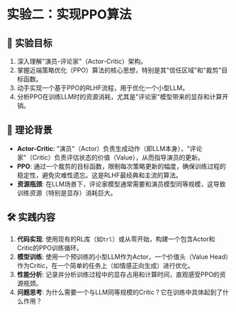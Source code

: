 # 实验二：实现PPO算法

## 🎯 实验目标
1. 深入理解"演员-评论家"（Actor-Critic）架构。
2. 掌握近端策略优化（PPO）算法的核心思想，特别是其"信任区域"和"裁剪"目标函数。
3. 动手实现一个基于PPO的RLHF流程，用于优化一个小型LLM。
4. 分析PPO在训练LLM时的资源消耗，尤其是"评论家"模型带来的显存和计算开销。

## 📖 理论背景
- **Actor-Critic**: "演员"（Actor）负责生成动作（即LLM本身），"评论家"（Critic）负责评估状态的价值（Value），从而指导演员的更新。
- **PPO**: 通过一个裁剪的目标函数，限制每次策略更新的幅度，确保训练过程的稳定性，避免灾难性遗忘。这是RLHF最经典和主流的算法。
- **资源瓶颈**: 在LLM场景下，评论家模型通常需要和演员模型同等规模，这导致训练资源（特别是显存）消耗巨大。

## 🛠️ 实践内容
1. **代码实现**: 使用现有的RL库（如`trl`）或从零开始，构建一个包含Actor和Critic的PPO训练循环。
2. **模型训练**: 使用一个预训练的小型LLM作为Actor，一个价值头（Value Head）作为Critic，在一个简单的任务上（如情感正向生成）进行优化。
3. **性能分析**: 记录并分析训练过程中的显存占用和计算时间，直观感受PPO的资源瓶颈。
4. **问题思考**: 为什么需要一个与LLM同等规模的Critic？它在训练中具体起到了什么作用？ 